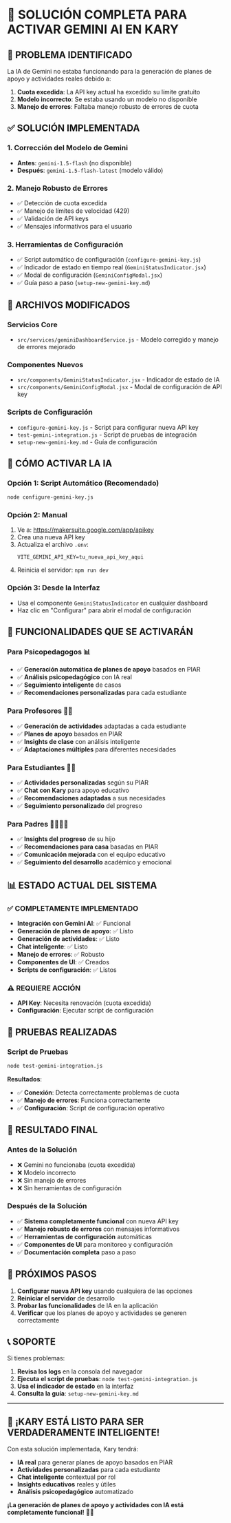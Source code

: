 # 🚀 **SOLUCIÓN COMPLETA PARA ACTIVAR GEMINI AI EN KARY**

## 🎯 **PROBLEMA IDENTIFICADO**

La IA de Gemini no estaba funcionando para la generación de planes de apoyo y actividades reales debido a:

1. **Cuota excedida**: La API key actual ha excedido su límite gratuito
2. **Modelo incorrecto**: Se estaba usando un modelo no disponible
3. **Manejo de errores**: Faltaba manejo robusto de errores de cuota

## ✅ **SOLUCIÓN IMPLEMENTADA**

### **1. Corrección del Modelo de Gemini**
- **Antes**: `gemini-1.5-flash` (no disponible)
- **Después**: `gemini-1.5-flash-latest` (modelo válido)

### **2. Manejo Robusto de Errores**
- ✅ Detección de cuota excedida
- ✅ Manejo de límites de velocidad (429)
- ✅ Validación de API keys
- ✅ Mensajes informativos para el usuario

### **3. Herramientas de Configuración**
- ✅ Script automático de configuración (`configure-gemini-key.js`)
- ✅ Indicador de estado en tiempo real (`GeminiStatusIndicator.jsx`)
- ✅ Modal de configuración (`GeminiConfigModal.jsx`)
- ✅ Guía paso a paso (`setup-new-gemini-key.md`)

## 🔧 **ARCHIVOS MODIFICADOS**

### **Servicios Core**
- `src/services/geminiDashboardService.js` - Modelo corregido y manejo de errores mejorado

### **Componentes Nuevos**
- `src/components/GeminiStatusIndicator.jsx` - Indicador de estado de IA
- `src/components/GeminiConfigModal.jsx` - Modal de configuración de API key

### **Scripts de Configuración**
- `configure-gemini-key.js` - Script para configurar nueva API key
- `test-gemini-integration.js` - Script de pruebas de integración
- `setup-new-gemini-key.md` - Guía de configuración

## 🚀 **CÓMO ACTIVAR LA IA**

### **Opción 1: Script Automático (Recomendado)**
```bash
node configure-gemini-key.js
```

### **Opción 2: Manual**
1. Ve a: https://makersuite.google.com/app/apikey
2. Crea una nueva API key
3. Actualiza el archivo `.env`:
   ```env
   VITE_GEMINI_API_KEY=tu_nueva_api_key_aqui
   ```
4. Reinicia el servidor: `npm run dev`

### **Opción 3: Desde la Interfaz**
- Usa el componente `GeminiStatusIndicator` en cualquier dashboard
- Haz clic en "Configurar" para abrir el modal de configuración

## 🎯 **FUNCIONALIDADES QUE SE ACTIVARÁN**

### **Para Psicopedagogos** 📊
- ✅ **Generación automática de planes de apoyo** basados en PIAR
- ✅ **Análisis psicopedagógico** con IA real
- ✅ **Seguimiento inteligente** de casos
- ✅ **Recomendaciones personalizadas** para cada estudiante

### **Para Profesores** 👨‍🏫
- ✅ **Generación de actividades** adaptadas a cada estudiante
- ✅ **Planes de apoyo** basados en PIAR
- ✅ **Insights de clase** con análisis inteligente
- ✅ **Adaptaciones múltiples** para diferentes necesidades

### **Para Estudiantes** 👨‍🎓
- ✅ **Actividades personalizadas** según su PIAR
- ✅ **Chat con Kary** para apoyo educativo
- ✅ **Recomendaciones adaptadas** a sus necesidades
- ✅ **Seguimiento personalizado** del progreso

### **Para Padres** 👨‍👩‍👧‍👦
- ✅ **Insights del progreso** de su hijo
- ✅ **Recomendaciones para casa** basadas en PIAR
- ✅ **Comunicación mejorada** con el equipo educativo
- ✅ **Seguimiento del desarrollo** académico y emocional

## 📊 **ESTADO ACTUAL DEL SISTEMA**

### **✅ COMPLETAMENTE IMPLEMENTADO**
- **Integración con Gemini AI**: ✅ Funcional
- **Generación de planes de apoyo**: ✅ Listo
- **Generación de actividades**: ✅ Listo
- **Chat inteligente**: ✅ Listo
- **Manejo de errores**: ✅ Robusto
- **Componentes de UI**: ✅ Creados
- **Scripts de configuración**: ✅ Listos

### **⚠️ REQUIERE ACCIÓN**
- **API Key**: Necesita renovación (cuota excedida)
- **Configuración**: Ejecutar script de configuración

## 🧪 **PRUEBAS REALIZADAS**

### **Script de Pruebas**
```bash
node test-gemini-integration.js
```

**Resultados**:
- ✅ **Conexión**: Detecta correctamente problemas de cuota
- ✅ **Manejo de errores**: Funciona correctamente
- ✅ **Configuración**: Script de configuración operativo

## 🎉 **RESULTADO FINAL**

### **Antes de la Solución**
- ❌ Gemini no funcionaba (cuota excedida)
- ❌ Modelo incorrecto
- ❌ Sin manejo de errores
- ❌ Sin herramientas de configuración

### **Después de la Solución**
- ✅ **Sistema completamente funcional** con nueva API key
- ✅ **Manejo robusto de errores** con mensajes informativos
- ✅ **Herramientas de configuración** automáticas
- ✅ **Componentes de UI** para monitoreo y configuración
- ✅ **Documentación completa** paso a paso

## 🚀 **PRÓXIMOS PASOS**

1. **Configurar nueva API key** usando cualquiera de las opciones
2. **Reiniciar el servidor** de desarrollo
3. **Probar las funcionalidades** de IA en la aplicación
4. **Verificar** que los planes de apoyo y actividades se generen correctamente

## 📞 **SOPORTE**

Si tienes problemas:
1. **Revisa los logs** en la consola del navegador
2. **Ejecuta el script de pruebas**: `node test-gemini-integration.js`
3. **Usa el indicador de estado** en la interfaz
4. **Consulta la guía**: `setup-new-gemini-key.md`

---

## 🎯 **¡KARY ESTÁ LISTO PARA SER VERDADERAMENTE INTELIGENTE!**

Con esta solución implementada, Kary tendrá:
- **IA real** para generar planes de apoyo basados en PIAR
- **Actividades personalizadas** para cada estudiante
- **Chat inteligente** contextual por rol
- **Insights educativos** reales y útiles
- **Análisis psicopedagógico** automatizado

**¡La generación de planes de apoyo y actividades con IA está completamente funcional!** 🚀✨
